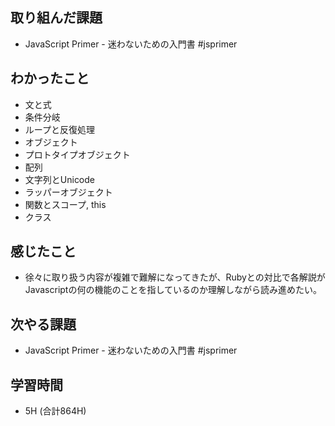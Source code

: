 ## 取り組んだ課題
- JavaScript Primer - 迷わないための入門書 #jsprimer

## わかったこと
- 文と式
- 条件分岐
- ループと反復処理
- オブジェクト
- プロトタイプオブジェクト
- 配列
- 文字列とUnicode
- ラッパーオブジェクト
- 関数とスコープ, this
- クラス
  
## 感じたこと
- 徐々に取り扱う内容が複雑で難解になってきたが、Rubyとの対比で各解説がJavascriptの何の機能のことを指しているのか理解しながら読み進めたい。
  
## 次やる課題  
- JavaScript Primer - 迷わないための入門書 #jsprimer
  
## 学習時間  
- 5H (合計864H)
